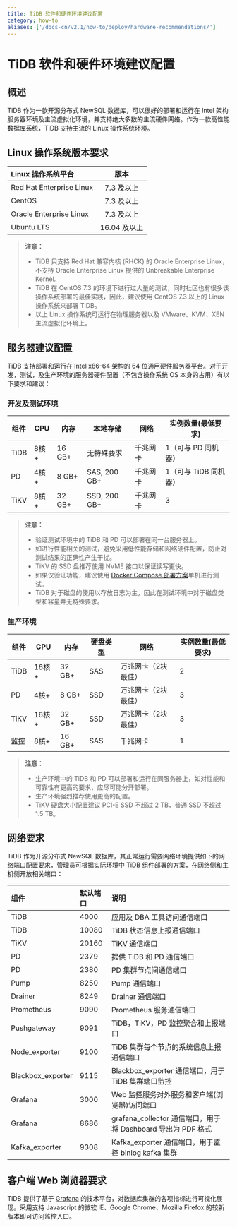 ```yaml
---
title: TiDB 软件和硬件环境建议配置
category: how-to
aliases: ['/docs-cn/v2.1/how-to/deploy/hardware-recommendations/']
---
```


# TiDB 软件和硬件环境建议配置

## 概述

TiDB 作为一款开源分布式 NewSQL 数据库，可以很好的部署和运行在 Intel 架构服务器环境及主流虚拟化环境，并支持绝大多数的主流硬件网络。作为一款高性能数据库系统，TiDB 支持主流的 Linux 操作系统环境。

## Linux 操作系统版本要求

| Linux 操作系统平台       | 版本         |
| :----------------------- | :----------: |
| Red Hat Enterprise Linux | 7.3 及以上   |
| CentOS                   | 7.3 及以上   |
| Oracle Enterprise Linux  | 7.3 及以上   |
| Ubuntu LTS               | 16.04 及以上 |

> **注意：**
>
> - TiDB 只支持 Red Hat 兼容内核 (RHCK) 的 Oracle Enterprise Linux，不支持 Oracle Enterprise Linux 提供的 Unbreakable Enterprise Kernel。
> - TiDB 在 CentOS 7.3 的环境下进行过大量的测试，同时社区也有很多该操作系统部署的最佳实践，因此，建议使用 CentOS 7.3 以上的 Linux 操作系统来部署 TiDB。
> - 以上 Linux 操作系统可运行在物理服务器以及 VMware、KVM、XEN 主流虚拟化环境上。

## 服务器建议配置

TiDB 支持部署和运行在 Intel x86-64 架构的 64 位通用硬件服务器平台。对于开发，测试，及生产环境的服务器硬件配置（不包含操作系统 OS 本身的占用）有以下要求和建议：

### 开发及测试环境

| **组件** | **CPU** | **内存** | **本地存储** | **网络** | **实例数量(最低要求)** |
| --- | --- | --- | --- | --- | --- |
| TiDB | 8核+ | 16 GB+ | 无特殊要求 | 千兆网卡 | 1（可与 PD 同机器） |
| PD | 4核+ | 8 GB+ | SAS, 200 GB+ | 千兆网卡 | 1（可与 TiDB 同机器） |
| TiKV | 8核+ | 32 GB+ | SSD, 200 GB+ | 千兆网卡 | 3 |

> **注意：**
>
> - 验证测试环境中的 TiDB 和 PD 可以部署在同一台服务器上。
> - 如进行性能相关的测试，避免采用低性能存储和网络硬件配置，防止对测试结果的正确性产生干扰。
> - TiKV 的 SSD 盘推荐使用 NVME 接口以保证读写更快。
> - 如果仅验证功能，建议使用 [Docker Compose 部署方案](/deploy-test-cluster-using-docker-compose.md)单机进行测试。
> - TiDB 对于磁盘的使用以存放日志为主，因此在测试环境中对于磁盘类型和容量并无特殊要求。

### 生产环境

| **组件** | **CPU** | **内存** | **硬盘类型** | **网络** | **实例数量(最低要求)** |
| --- | --- | --- | --- | --- | --- |
| TiDB | 16核+ | 32 GB+ | SAS | 万兆网卡（2块最佳） | 2 |
| PD | 4核+ | 8 GB+ | SSD | 万兆网卡（2块最佳） | 3 |
| TiKV | 16核+ | 32 GB+ | SSD | 万兆网卡（2块最佳） | 3 |
| 监控 | 8核+ | 16 GB+ | SAS | 千兆网卡 | 1 |

> **注意：**
>
> - 生产环境中的 TiDB 和 PD 可以部署和运行在同服务器上，如对性能和可靠性有更高的要求，应尽可能分开部署。
> - 生产环境强烈推荐使用更高的配置。
> - TiKV 硬盘大小配置建议 PCI-E SSD 不超过 2 TB，普通 SSD 不超过 1.5 TB。

## 网络要求

TiDB 作为开源分布式 NewSQL 数据库，其正常运行需要网络环境提供如下的网络端口配置要求，管理员可根据实际环境中 TiDB 组件部署的方案，在网络侧和主机侧开放相关端口：

| 组件 | 默认端口 | 说明 |
| :-- | :-- | :-- |
| TiDB |  4000  | 应用及 DBA 工具访问通信端口 |
| TiDB | 10080  | TiDB 状态信息上报通信端口 |
| TiKV |  20160 | TiKV 通信端口 |
| PD | 2379 | 提供 TiDB 和 PD 通信端口 |
| PD | 2380 | PD 集群节点间通信端口 |
| Pump | 8250 | Pump 通信端口 |
| Drainer | 8249 | Drainer 通信端口 |
| Prometheus |  9090 | Prometheus 服务通信端口 |
| Pushgateway |  9091 | TiDB，TiKV，PD 监控聚合和上报端口 |
| Node_exporter |  9100 | TiDB 集群每个节点的系统信息上报通信端口 |
| Blackbox_exporter | 9115 | Blackbox_exporter 通信端口，用于 TiDB 集群端口监控 |
| Grafana | 3000 | Web 监控服务对外服务和客户端(浏览器)访问端口 |
| Grafana | 8686 | grafana_collector 通信端口，用于将 Dashboard 导出为 PDF 格式 |
| Kafka_exporter | 9308 | Kafka_exporter 通信端口，用于监控 binlog kafka 集群 |

## 客户端 Web 浏览器要求

TiDB 提供了基于 [Grafana](https://grafana.com/) 的技术平台，对数据库集群的各项指标进行可视化展现。采用支持 Javascript 的微软 IE、Google Chrome、Mozilla Firefox 的较新版本即可访问监控入口。
